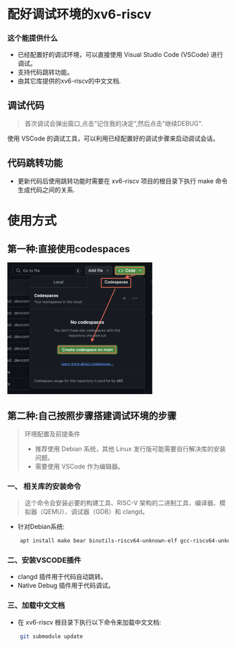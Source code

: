 # 配好调试环境的xv6-riscv
### 这个能提供什么
- 已经配置好的调试环境，可以直接使用 Visual Studio Code (VSCode) 进行调试。
- 支持代码跳转功能。
- 由其它库提供的xv6-riscv的中文文档.

## 调试代码
>首次调试会弹出窗口,点击“记住我的决定”,然后点击“继续DEBUG".  

使用 VSCode 的调试工具，可以利用已经配置好的调试步骤来启动调试会话。

## 代码跳转功能
- 更新代码后使用跳转功能时需要在 xv6-riscv 项目的根目录下执行 make 命令生成代码之间的关系.

# 使用方式
## 第一种:直接使用codespaces
<img src='.assert/Screenshot%202024-06-30%20at%2023.15.16.png' height="300">

## 第二种:自己按照步骤搭建调试环境的步骤

>环境配置及前提条件
>- 推荐使用 Debian 系统，其他 Linux 发行版可能需要自行解决库的安装问题。
>- 需要使用 VSCode 作为编辑器。

### 一、 相关库的安装命令
>这个命令会安装必要的构建工具、RISC-V 架构的二进制工具、编译器、模拟器（QEMU）、调试器（GDB）和 clangd。
- 针对Debian系统:
```sh
    apt install make bear binutils-riscv64-unknown-elf gcc-riscv64-unknown-elf clang qemu-system-misc gdb-multiarch clangd -y
```

### 二、安装VSCODE插件
- clangd 插件用于代码自动跳转。
- Native Debug 插件用于代码调试。

### 三、加载中文文档
- 在 xv6-riscv 根目录下执行以下命令来加载中文文档:
```sh
    git submodule update
```